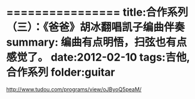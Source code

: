 ================
title:合作系列（三）：《爸爸》胡冰翻唱凯子编曲伴奏
summary: 编曲有点明悟，扫弦也有点感觉了。
date:2012-02-10
tags:吉他,合作系列
folder:guitar
===============

http://www.tudou.com/programs/view/oJByoQ5peaM/
